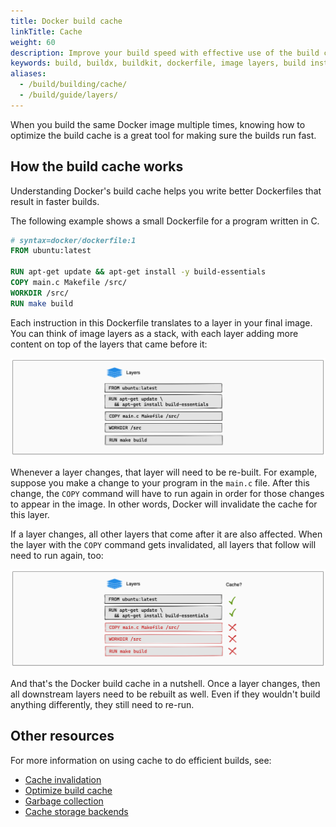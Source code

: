 ```yaml
---
title: Docker build cache
linkTitle: Cache
weight: 60
description: Improve your build speed with effective use of the build cache
keywords: build, buildx, buildkit, dockerfile, image layers, build instructions, build context
aliases:
  - /build/building/cache/
  - /build/guide/layers/
---
```


When you build the same Docker image multiple times, knowing how to optimize
the build cache is a great tool for making sure the builds run fast.

## How the build cache works

Understanding Docker's build cache helps you write better Dockerfiles that
result in faster builds.

The following example shows a small Dockerfile for a program written in C.

```dockerfile
# syntax=docker/dockerfile:1
FROM ubuntu:latest

RUN apt-get update && apt-get install -y build-essentials
COPY main.c Makefile /src/
WORKDIR /src/
RUN make build
```

Each instruction in this Dockerfile translates to a layer in your final image.
You can think of image layers as a stack, with each layer adding more content
on top of the layers that came before it:

![Image layer diagram](../images/cache-stack.png)

Whenever a layer changes, that layer will need to be re-built. For example,
suppose you make a change to your program in the `main.c` file. After this
change, the `COPY` command will have to run again in order for those changes to
appear in the image. In other words, Docker will invalidate the cache for this
layer.

If a layer changes, all other layers that come after it are also affected. When
the layer with the `COPY` command gets invalidated, all layers that follow will
need to run again, too:

![Image layer diagram, showing cache invalidation](../images/cache-stack-invalidated.png)

And that's the Docker build cache in a nutshell. Once a layer changes, then all
downstream layers need to be rebuilt as well. Even if they wouldn't build
anything differently, they still need to re-run.

## Other resources

For more information on using cache to do efficient builds, see:

- [Cache invalidation](invalidation.md)
- [Optimize build cache](optimization.md)
- [Garbage collection](garbage-collection.md)
- [Cache storage backends](./backends/_index.md)
